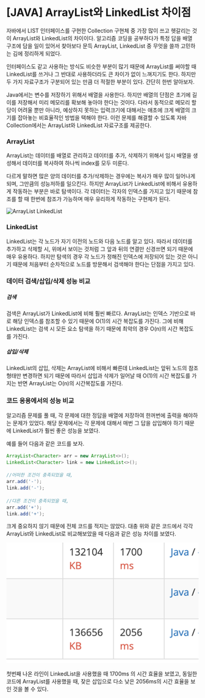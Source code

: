 # [JAVA] ArrayList와 LinkedList 차이점 

자바에서 LIST 인터페이스를 구현한 Collection 구현체 중 가장 많이 쓰고 헷갈리는 것이 ArrayList와 LinkedList의 차이이다. 알고리즘 코딩을 공부하다가 특정 답을 배열 구조에 담을 일이 있어서 찾아보다 문득 ArrayList, LinkedList 중 무엇을 쓸까 고민하는 김에 정리하게 되었다. 

인터페이스도 같고 사용하는 방식도 비슷한 부분이 많기 때문에 ArrayList를 써야할 때 LinkedList를 쓰거나 그 반대로 사용하더라도 큰 차이가 없이 느껴지기도 한다. 하지만 두 가지 자료구조가 구분되어 있는 만큼 더 적절한 부분이 있다. 간단히 한번 알아보자. 

 

Java에서는 변수를 저장하기 위해서 배열을 사용한다. 하지만 배열의 단점은 초기에 길이를 저장해서 미리 메모리를 확보해 놓아야 한다는 것이다. 다라서 동적으로 메모리 할당이 어려울 뿐만 아니라, 예상하지 못하는 입력크기에 대해서는 애초에 크게 배열의 크기를 잡아놓는 비효율적인 방법을 택해야 한다. 이런 문제를 해결할 수 있도록 자바 Collection에서는 ArrayList와 LinkedList 자료구조를 제공한다. 



### ArrayList

ArrayList는 데이터를 배열로 관리하고 데이터를 추가, 삭제하기 위해서 임시 배열을 생성해서 데이터를 복사하여 하나씩 index를 모두 미룬다. 

다르게 말하면 많은 양의 데이터를 추가/삭제하는 경우에는 복사가 매우 많이 일어나게 되며, 그만큼의 성능저하를 일으킨다. 하지만 ArrayList가 LinkedList에 비해서 유용하게 작동하는 부분은 바로 탐색이다. 각 데이터는 각자의 인덱스를 가지고 있기 때문에 참조를 할 때 한번에 참조가 가능하며 매우 유리하게 작동하는 구현체가 된다. 



<img src="list.png" alt="ArrayList LinkedList">



### LinkedList

LinkedList는 각 노드가 자기 이전의 노드와 다음 노드를 알고 있다. 따라서 데이터를 추가하고 삭제할 시, 위에서 보이는 것처럼 그 앞과 뒤의 연결만 신경쓰면 되기 때문에 매우 유용하다. 하지만 탐색의 경우 각 노드가 정해진 인덱스에 저장되어 있는 것은 아니기 때문에 처음부터 순차적으로 노드를 방문해서 검색해야 한다는 단점을 가지고 있다. 

 

### 데이터 검색/삽입/삭제 성능 비교

##### 검색

검색은 ArrayList가 LinkedList에 비해 훨씬 빠르다. ArrayList는 인덱스 기반으로 바로 해당 인덱스를 참조할 수 있기 때문에 O(1)의 시간 복잡도를 가진다. 그에 비해 LinkedList는 검색 시 모든 요소 탐색을 하기 때문에 최악의 경우 O(n)의 시간 복잡도를 가진다. 



##### 삽입/삭제

LinkedList의 삽입, 삭제는 ArrayList에 비해서 빠른데 LinkedList는 앞뒤 노드의 참조 형태만 변경하면 되기 때문에 따라서 삽입과 삭제가 일어날 때 O(1)의 시간 복잡도를 가지는 반면 ArrayList는 O(n)의 시간복잡도를 가진다. 



### 코드 응용에서의 성능 비교

알고리즘 문제를 풀 때, 각 문제에 대한 정답을 배열에 저장하여 한꺼번에 출력을 해야하는 문제가 있었다. 해당 문제에서는 각 문제에 대해서 매번 그 답을 삽입해야 하기 때문에 LinkedList가 훨씬 좋은 성능을 보였다. 

예를 들어 다음과 같은 코드를 보자. 

```java
ArrayList<Character> arr = new ArrayList<>();
LinkedList<Character> link = new LinkedList<>();

//어떠한 조건이 충족되었을 때, 
arr.add('-');
link.add('-');

//댜른 조건이 충족되었을 때,
arr.add('+');
link.add('+');
```



크게 중요하지 않기 때문에 전체 코드를 적지는 않았다. 대충 위와 같은 코드에서 각각 ArrayList와 LinkedList로 비교해보았을 때 다음과 같은 성능 차이를 보였다. 

<img src="result.png" >

첫번째 나온 라인이 LinkedList을 사용했을 때 1700ms 의 시간 효율을 보였고, 동일한 코드에 ArrayList를 사용했을 때, 잦은 삽입으로 다소 낮은 2056ms의 시간 효율을 보인 것을 볼 수 있다. 
